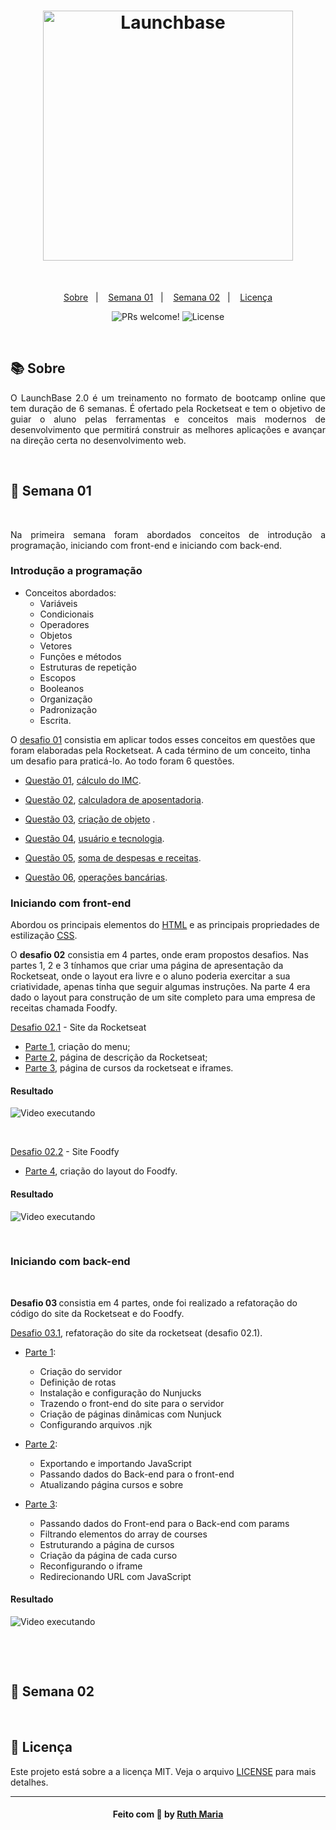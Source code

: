 <h1 align="center">
    <img alt="Launchbase" src="https://storage.googleapis.com/golden-wind/bootcamp-launchbase/logo.png" width="400px" />
</h1><br>

<p align="center">
  <a href="#about">Sobre</a>&nbsp;&nbsp;&nbsp;|&nbsp;&nbsp;&nbsp;
  <a href="#semana01">Semana 01</a>&nbsp;&nbsp;&nbsp;|&nbsp;&nbsp;&nbsp;
  <a href="#semana02">Semana 02</a>&nbsp;&nbsp;&nbsp;|&nbsp;&nbsp;&nbsp;
  <a href="#licença">Licença</a>
</p>

<p align="center">
 <img src="https://img.shields.io/static/v1?label=PRs&message=welcome&color=7159c1&labelColor=000000" alt="PRs welcome!" />

  <img alt="License" src="https://img.shields.io/static/v1?label=license&message=MIT&color=7159c1&labelColor=000000">
</p>

<br>

## :books: Sobre

<p align="justify">
O LaunchBase 2.0 é um treinamento no formato de bootcamp online que tem duração de 6 semanas. É ofertado pela Rocketseat e tem o objetivo de guiar o aluno pelas ferramentas e conceitos mais modernos de desenvolvimento que permitirá construir as melhores aplicações e avançar na direção certa no desenvolvimento web.
</p>


<a id="semana01"></a><br>

## :date: Semana 01
<br>
<p align="justify">
Na primeira semana foram abordados conceitos de introdução a programação, iniciando com front-end e iniciando com back-end.
</p>

### Introdução a programação 

- Conceitos abordados:
    - Variáveis
    - Condicionais
    - Operadores
    - Objetos
    - Vetores
    - Funções e métodos
    - Estruturas de repetição
    - Escopos
    - Booleanos
    - Organização
    - Padronização
    - Escrita.

O [desafio 01](https://github.com/RuthMaria/launchBase2.0/tree/master/challenge01) consistia em aplicar todos esses conceitos em questões que foram elaboradas pela Rocketseat. A cada término de um conceito, tinha um desafio para praticá-lo. Ao todo foram 6 questões.

- [Questão 01](https://github.com/Rocketseat/bootcamp-launchbase-desafios-01/blob/master/desafios/01-1-primeiros-passos-com-js.md), [cálculo do IMC](https://github.com/RuthMaria/launchBase2.0/blob/master/challenge01/IMC.js).

- [Questão 02](https://github.com/Rocketseat/bootcamp-launchbase-desafios-01/blob/master/desafios/01-1-primeiros-passos-com-js.md), [calculadora de aposentadoria](https://github.com/RuthMaria/launchBase2.0/blob/master/challenge01/retirement.js).

- [Questão 03](https://github.com/Rocketseat/bootcamp-launchbase-desafios-01/blob/master/desafios/01-2-lidando-com-objetos-e-vetores.md), [criação de objeto](https://github.com/RuthMaria/launchBase2.0/blob/master/challenge01/company.js) .

- [Questão 04](https://github.com/Rocketseat/bootcamp-launchbase-desafios-01/blob/master/desafios/01-3-funcoes-e-estruturas-de-repeticao.md), [usuário e tecnologia](https://github.com/RuthMaria/launchBase2.0/blob/master/challenge01/technology.js).

- [Questão 05](https://github.com/Rocketseat/bootcamp-launchbase-desafios-01/blob/master/desafios/01-3-funcoes-e-estruturas-de-repeticao.md), [soma de despesas e receitas](https://github.com/RuthMaria/launchBase2.0/blob/master/challenge01/expenses.js).

- [Questão 06](https://github.com/Rocketseat/bootcamp-launchbase-desafios-01/blob/master/desafios/01-4-aplicacao-operacoes-bancarias.md), [operações bancárias](https://github.com/RuthMaria/launchBase2.0/blob/master/challenge01/bankingOperations.js).<br>


### Iniciando com front-end

Abordou os principais elementos do [HTML](https://github.com/Rocketseat/bootcamp-launchbase-desafios-02/blob/master/materiais/html.pdf) e as principais propriedades de estilização [CSS](https://github.com/Rocketseat/bootcamp-launchbase-desafios-02/blob/master/materiais/css.pdf). 

<p>O <strong>desafio 02</strong> consistia em 4 partes, onde eram propostos desafios. Nas partes 1, 2 e 3 tínhamos que criar uma página de apresentação da Rocketseat, onde o layout era livre e o aluno poderia exercitar a sua criatividade, apenas tinha que seguir algumas instruções. 
Na parte 4 era dado o layout para construção de um site completo para uma empresa de receitas chamada Foodfy.<p>

[Desafio 02.1](https://github.com/RuthMaria/launchBase2.0/tree/master/challenge02.1) - Site da Rocketseat

- [Parte 1](https://github.com/Rocketseat/bootcamp-launchbase-desafios-02/blob/master/desafios/02-1-primeiro-html.md), criação do menu;
- [Parte 2](https://github.com/Rocketseat/bootcamp-launchbase-desafios-02/blob/master/desafios/02-2-pagina-descricao.md), página de descrição da Rocketseat;
- [Parte 3](https://github.com/Rocketseat/bootcamp-launchbase-desafios-02/blob/master/desafios/02-3-pagina-cursos-e-iframe.md), página de cursos da rocketseat e iframes.


#### Resultado 

![Video executando](https://github.com/RuthMaria/launchBase2.0/blob/master/git/video.gif)

<br>

[Desafio 02.2](https://github.com/RuthMaria/launchBase2.0/tree/master/challenge02.2) - Site Foodfy

- [Parte 4](https://github.com/Rocketseat/bootcamp-launchbase-desafios-02/blob/master/desafios/02-foodfy.md), criação do layout do Foodfy.

#### Resultado

![Video executando](https://github.com/RuthMaria/launchBase2.0/blob/master/git/video-foodfy.gif)

<br>

### Iniciando com back-end

<br>

<p> <strong>Desafio 03 </strong> consistia em 4 partes, onde foi realizado a refatoração do código do site da Rocketseat e do Foodfy.</p>

[Desafio 03.1](https://github.com/RuthMaria/launchBase2.0/tree/master/challenge03.1), refatoração do site da rocketseat (desafio 02.1).

- [Parte 1](https://github.com/Rocketseat/bootcamp-launchbase-desafios-03/blob/master/desafios/03-1-primeiro-servidor.md):
  - Criação do servidor
  - Definição de rotas
  - Instalação e configuração do Nunjucks
  - Trazendo o front-end do site para o servidor
  - Criação de páginas dinâmicas com Nunjuck
  - Configurando arquivos .njk

- [Parte 2](https://github.com/Rocketseat/bootcamp-launchbase-desafios-03/blob/master/desafios/03-2-nunjucks-e-dados-dinamicos.md):
  - Exportando e importando JavaScript
  - Passando dados do Back-end para o front-end
  - Atualizando página cursos e sobre

- [Parte 3](https://github.com/Rocketseat/bootcamp-launchbase-desafios-03/blob/master/desafios/03-3-pagina-descricao-curso.md):
  - Passando dados do Front-end para o Back-end com params
  - Filtrando elementos do array de courses
  - Estruturando a página de cursos
  - Criação da página de cada curso
  - Reconfigurando o iframe
  - Redirecionando URL com JavaScript

#### Resultado

![Video executando](https://github.com/RuthMaria/launchBase2.0/blob/master/git/video-desafio3.3.gif)

<br>

<a id="semana02"></a><br>

## :date: Semana 02

<a id="Licença"></a><br>

## :memo: Licença

Este projeto está sobre a a licença MIT. Veja o arquivo [LICENSE](LICENSE.md) para mais detalhes.

---

<h4 align="center">
    Feito com 💜 by <a href="https://www.linkedin.com/in/ruth-maria-9b256071/" target="_blank">Ruth Maria</a>
</h4>